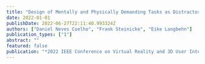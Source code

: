 ```yaml
---
title: "Design of Mentally and Physically Demanding Tasks as Distractors of Rotation Gains"
date: 2022-01-01
publishDate: 2022-06-27T22:11:40.993324Z
authors: ["Daniel Neves Coelho", "Frank Steinicke", "Eike Langbehn"]
publication_types: ["1"]
abstract: ""
featured: false
publication: "*2022 IEEE Conference on Virtual Reality and 3D User Interfaces Abstracts and Workshops (VRW)*"
---
```


